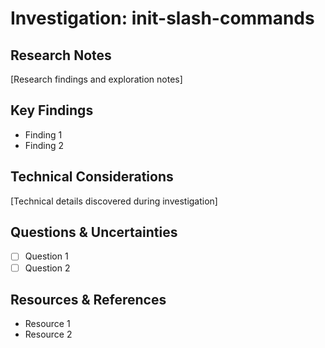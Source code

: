 # Investigation: init-slash-commands

## Research Notes
[Research findings and exploration notes]

## Key Findings
- Finding 1
- Finding 2

## Technical Considerations
[Technical details discovered during investigation]

## Questions & Uncertainties
- [ ] Question 1
- [ ] Question 2

## Resources & References
- Resource 1
- Resource 2
